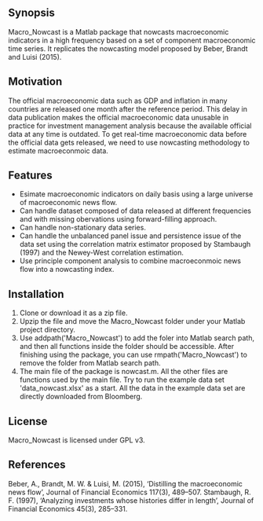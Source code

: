 ## Synopsis
Macro_Nowcast is a Matlab package that nowcasts macroeconomic indicators in a high frequency based on a set of component macroeconomic time series. It replicates the nowcasting model proposed by Beber, Brandt and Luisi (2015).

## Motivation
The official macroeconomic data such as GDP and inflation in many countries are released one month after the reference period. This delay in data publication makes the official macroeconomic data unusable in practice for investment management analysis because the available official data at any time is outdated. To get real-time macroeconomic data before the official data gets released, we need to use nowcasting methodology to estimate macroeconmoic data.

## Features
* Esimate macroeconomic indicators on daily basis using a large universe of macroeconomic news flow.
* Can handle dataset composed of data released at different frequencies and with missing obervations using forward-filling approach.
* Can handle non-stationary data series.
* Can handle the unbalanced panel issue and persistence issue of the data set using the correlation matrix estimator proposed by Stambaugh (1997) and the Newey-West correlation estimation.
* Use principle component analysis to combine macroeconmoic news flow into a nowcasting index.

## Installation
1. Clone or download it as a zip file.
2. Upzip the file and move the Macro_Nowcast folder under your Matlab project directory.
3. Use addpath('Macro_Nowcast') to add the foler into Matlab search path, and then all functions inside the folder should be accessible. After finishing using the package, you can use rmpath('Macro_Nowcast') to remove the folder from Matlab search path.
4. The main file of the package is nowcast.m. All the other files are functions used by the main file. Try to run the example data set 'data_nowcast.xlsx' as a start. All the data in the example data set are directly downloaded from Bloomberg.

## License
Macro_Nowcast is licensed under GPL v3.

## References
Beber, A., Brandt, M. W. & Luisi, M. (2015), ‘Distilling the macroeconomic news flow’, Journal of Financial Economics 117(3), 489–507.
Stambaugh, R. F. (1997), ‘Analyzing investments whose histories differ in length’, Journal of Financial Economics 45(3), 285–331.
